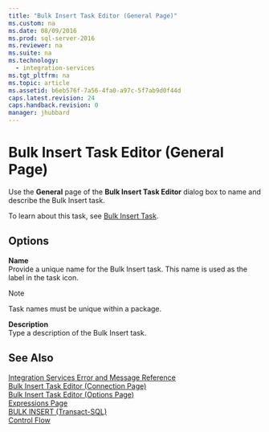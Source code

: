 ```yaml
---
title: "Bulk Insert Task Editor (General Page)"
ms.custom: na
ms.date: 08/09/2016
ms.prod: sql-server-2016
ms.reviewer: na
ms.suite: na
ms.technology: 
  - integration-services
ms.tgt_pltfrm: na
ms.topic: article
ms.assetid: b6eb576f-7a56-4fa0-a97c-5f7ab9d0f44d
caps.latest.revision: 24
caps.handback.revision: 0
manager: jhubbard
---
```

# Bulk Insert Task Editor (General Page)
Use the **General** page of the **Bulk Insert Task Editor** dialog box to name and describe the Bulk Insert task.  
  
 To learn about this task, see [Bulk Insert Task](../../Topics/TopicNameNotContainA/Bulk-Insert-Task.md).  
  
## Options  
 **Name**  
 Provide a unique name for the Bulk Insert task. This name is used as the label in the task icon.  
  
> [!NOTE]  
>  Task names must be unique within a package.  
  
 **Description**  
 Type a description of the Bulk Insert task.  
  
## See Also  
 [Integration Services Error and Message Reference](../../Topics/TopicNameNotContainA/Integration-Services-Error-and-Message-Reference.md)   
 [Bulk Insert Task Editor (Connection Page)](../../Topics/TopicNameNotContainA/Bulk-Insert-Task-Editor--Connection-Page-.md)   
 [Bulk Insert Task Editor (Options Page)](../../Topics/TopicNameNotContainA/Bulk-Insert-Task-Editor--Options-Page-.md)   
 [Expressions Page](../../Topics/TopicNameNotContainA/Expressions-Page.md)   
 [BULK INSERT (Transact-SQL)](assetId:///be3984e1-5ab3-4226-a539-a9f58e1e01e2)   
 [Control Flow](../../Topics/TopicNameNotContainA/Control-Flow.md)